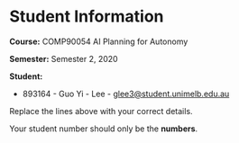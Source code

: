 # Student Information

**Course:** COMP90054 AI Planning for Autonomy

**Semester:** Semester 2, 2020

**Student:**

* 893164 - Guo Yi - Lee - glee3@student.unimelb.edu.au

Replace the lines above with your correct details.

Your student number should only be the **numbers**.

